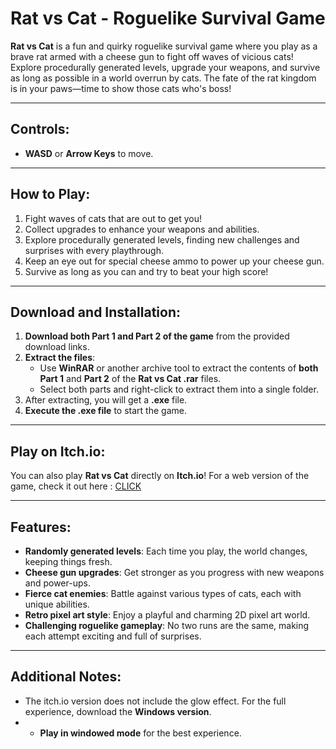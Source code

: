 # Rat vs Cat - Roguelike Survival Game

**Rat vs Cat** is a fun and quirky roguelike survival game where you play as a brave rat armed with a cheese gun to fight off waves of vicious cats! Explore procedurally generated levels, upgrade your weapons, and survive as long as possible in a world overrun by cats. The fate of the rat kingdom is in your paws—time to show those cats who's boss!

---

## Controls:

- **WASD** or **Arrow Keys** to move.

---

## How to Play:

1. Fight waves of cats that are out to get you!
2. Collect upgrades to enhance your weapons and abilities.
3. Explore procedurally generated levels, finding new challenges and surprises with every playthrough.
4. Keep an eye out for special cheese ammo to power up your cheese gun.
5. Survive as long as you can and try to beat your high score!

---

## Download and Installation:

1. **Download both Part 1 and Part 2 of the game** from the provided download links.
2. **Extract the files**:
   - Use **WinRAR** or another archive tool to extract the contents of **both Part 1** and **Part 2** of the **Rat vs Cat .rar** files.
   - Select both parts and right-click to extract them into a single folder.
3. After extracting, you will get a **.exe** file.
4. **Execute the .exe file** to start the game.

---

## Play on Itch.io:

You can also play **Rat vs Cat** directly on **Itch.io**! For a web version of the game, check it out here : 
[CLICK](https://prolly-adi.itch.io/ratsvscats)

---

## Features:

- **Randomly generated levels**: Each time you play, the world changes, keeping things fresh.
- **Cheese gun upgrades**: Get stronger as you progress with new weapons and power-ups.
- **Fierce cat enemies**: Battle against various types of cats, each with unique abilities.
- **Retro pixel art style**: Enjoy a playful and charming 2D pixel art world.
- **Challenging roguelike gameplay**: No two runs are the same, making each attempt exciting and full of surprises.

---

## Additional Notes:

- The itch.io version does not include the glow effect. For the full experience, download the **Windows version**.
- - **Play in windowed mode** for the best experience.
